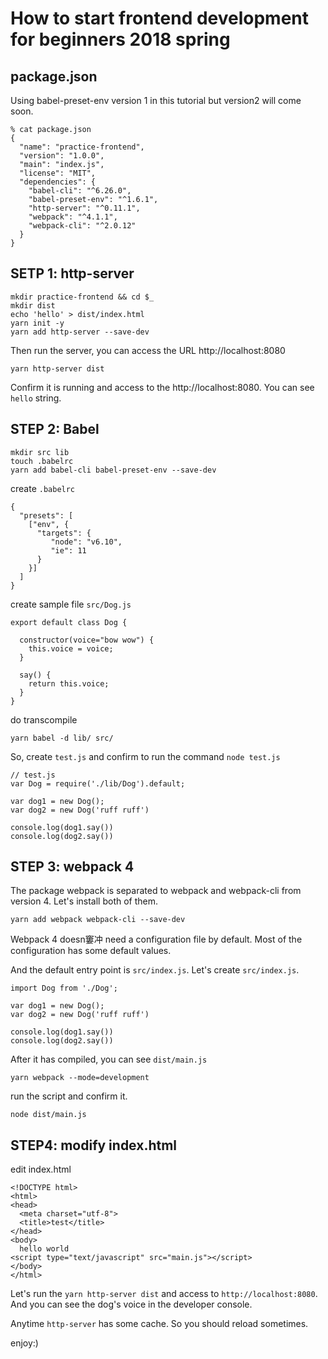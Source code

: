 # How to start frontend development for beginners 2018 spring

## package.json

Using babel-preset-env version 1 in this tutorial but version2 will come soon.

```
% cat package.json                                                                     {
  "name": "practice-frontend",
  "version": "1.0.0",
  "main": "index.js",
  "license": "MIT",
  "dependencies": {
    "babel-cli": "^6.26.0",
    "babel-preset-env": "^1.6.1",
    "http-server": "^0.11.1",
    "webpack": "^4.1.1",
    "webpack-cli": "^2.0.12"
  }
}
```

## SETP 1: http-server

```
mkdir practice-frontend && cd $_ 
mkdir dist
echo 'hello' > dist/index.html
yarn init -y  
yarn add http-server --save-dev 
```

Then run the server, you can access the URL http://localhost:8080

```
yarn http-server dist
```

Confirm it is running and access to the http://localhost:8080. You can see `hello` string.

## STEP 2: Babel

```
mkdir src lib
touch .babelrc
yarn add babel-cli babel-preset-env --save-dev
```

create `.babelrc`

```
{
  "presets": [
    ["env", {
      "targets": {
         "node": "v6.10",
         "ie": 11
      }
    }]
  ]
}
```

create sample file `src/Dog.js`


```
export default class Dog {

  constructor(voice="bow wow") {
    this.voice = voice;
  }

  say() {
    return this.voice;
  }
}
```

do transcompile

```
yarn babel -d lib/ src/
```

So, create `test.js` and confirm to run the command `node test.js`

```
// test.js
var Dog = require('./lib/Dog').default;

var dog1 = new Dog();
var dog2 = new Dog('ruff ruff')

console.log(dog1.say())
console.log(dog2.say())
```

## STEP 3: webpack 4

The package webpack is separated to webpack and webpack-cli from version 4.
Let's install both of them.

```
yarn add webpack webpack-cli --save-dev
```

Webpack 4 doesn窶冲 need a configuration file by default.
Most of the configuration has some default values.

And the default entry point is `src/index.js`.
Let's create `src/index.js`.

```
import Dog from './Dog';

var dog1 = new Dog();
var dog2 = new Dog('ruff ruff')

console.log(dog1.say())
console.log(dog2.say())
```

After it has compiled, you can see `dist/main.js`

```
yarn webpack --mode=development
```

run the script and confirm it.

```
node dist/main.js
```

## STEP4: modify index.html

edit index.html

```
<!DOCTYPE html>
<html>
<head>
  <meta charset="utf-8">
  <title>test</title>
</head>
<body>
  hello world
<script type="text/javascript" src="main.js"></script>
</body>
</html>
```

Let's run the `yarn http-server dist` and access to `http://localhost:8080`.
And you can see the dog's voice in the developer console.

Anytime `http-server` has some cache. So you should reload sometimes.

enjoy:)

